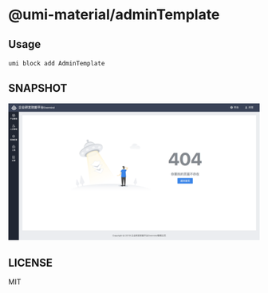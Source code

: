 # @umi-material/adminTemplate

## Usage

```sh
umi block add AdminTemplate
```

## SNAPSHOT

![SNAPSHOT](./thumb.png)

## LICENSE

MIT
